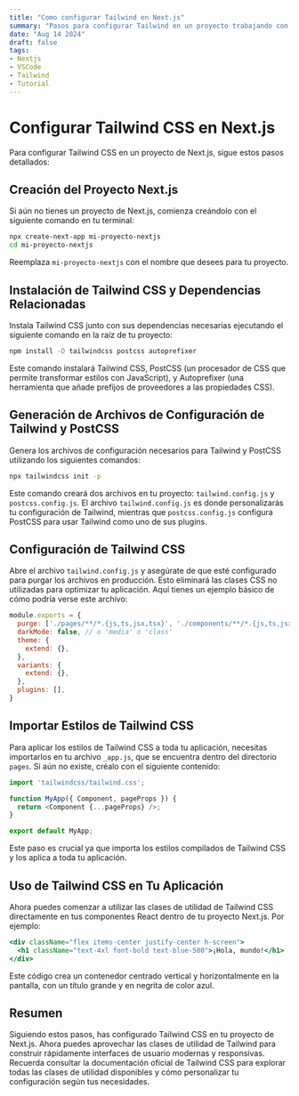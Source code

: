 ```yaml
---
title: "Como configurar Tailwind en Next.js"
summary: "Pasos para configurar Tailwind en un proyecto trabajando con Next.js en VSCode"
date: "Aug 14 2024"
draft: false
tags:
- Nextjs
- VSCode
- Tailwind
- Tutorial
---
```


# Configurar Tailwind CSS en Next.js

Para configurar Tailwind CSS en un proyecto de Next.js, sigue estos pasos detallados:

## Creación del Proyecto Next.js

Si aún no tienes un proyecto de Next.js, comienza creándolo con el siguiente comando en tu terminal:

```bash
npx create-next-app mi-proyecto-nextjs
cd mi-proyecto-nextjs
```

Reemplaza `mi-proyecto-nextjs` con el nombre que desees para tu proyecto.

## Instalación de Tailwind CSS y Dependencias Relacionadas

Instala Tailwind CSS junto con sus dependencias necesarias ejecutando el siguiente comando en la raíz de tu proyecto:

```bash
npm install -D tailwindcss postcss autoprefixer
```

Este comando instalará Tailwind CSS, PostCSS (un procesador de CSS que permite transformar estilos con JavaScript), y Autoprefixer (una herramienta que añade prefijos de proveedores a las propiedades CSS).

## Generación de Archivos de Configuración de Tailwind y PostCSS

Genera los archivos de configuración necesarios para Tailwind y PostCSS utilizando los siguientes comandos:

```bash
npx tailwindcss init -p
```

Este comando creará dos archivos en tu proyecto: `tailwind.config.js` y `postcss.config.js`. El archivo `tailwind.config.js` es donde personalizarás tu configuración de Tailwind, mientras que `postcss.config.js` configura PostCSS para usar Tailwind como uno de sus plugins.

## Configuración de Tailwind CSS

Abre el archivo `tailwind.config.js` y asegúrate de que esté configurado para purgar los archivos en producción. Esto eliminará las clases CSS no utilizadas para optimizar tu aplicación. Aquí tienes un ejemplo básico de cómo podría verse este archivo:

```javascript
module.exports = {
  purge: ['./pages/**/*.{js,ts,jsx,tsx}', './components/**/*.{js,ts,jsx,tsx}'],
  darkMode: false, // o 'media' o 'class'
  theme: {
    extend: {},
  },
  variants: {
    extend: {},
  },
  plugins: [],
}
```

## Importar Estilos de Tailwind CSS

Para aplicar los estilos de Tailwind CSS a toda tu aplicación, necesitas importarlos en tu archivo `_app.js`, que se encuentra dentro del directorio `pages`. Si aún no existe, créalo con el siguiente contenido:

```javascript
import 'tailwindcss/tailwind.css';

function MyApp({ Component, pageProps }) {
  return <Component {...pageProps} />;
}

export default MyApp;
```

Este paso es crucial ya que importa los estilos compilados de Tailwind CSS y los aplica a toda tu aplicación.

## Uso de Tailwind CSS en Tu Aplicación

Ahora puedes comenzar a utilizar las clases de utilidad de Tailwind CSS directamente en tus componentes React dentro de tu proyecto Next.js. Por ejemplo:

```jsx
<div className="flex items-center justify-center h-screen">
  <h1 className="text-4xl font-bold text-blue-500">¡Hola, mundo!</h1>
</div>
```

Este código crea un contenedor centrado vertical y horizontalmente en la pantalla, con un título grande y en negrita de color azul.

## Resumen

Siguiendo estos pasos, has configurado Tailwind CSS en tu proyecto de Next.js. Ahora puedes aprovechar las clases de utilidad de Tailwind para construir rápidamente interfaces de usuario modernas y responsivas. Recuerda consultar la documentación oficial de Tailwind CSS para explorar todas las clases de utilidad disponibles y cómo personalizar tu configuración según tus necesidades.
